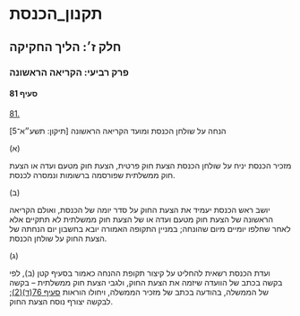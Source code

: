 # תקנון_הכנסת

## חלק ז׳: הליך החקיקה

### פרק רביעי: הקריאה הראשונה

#### סעיף 81

[81.](https://he.wikisource.org/wiki/%D7%AA%D7%A7%D7%A0%D7%95%D7%9F_%D7%94%D7%9B%D7%A0%D7%A1%D7%AA#%D7%A1%D7%A2%D7%99%D7%A3_81)

הנחה על שולחן הכנסת ומועד הקריאה הראשונה [תיקון: תשע״א־5]

(א)

מזכיר הכנסת יניח על שולחן הכנסת הצעת חוק פרטית, הצעת חוק מטעם ועדה או הצעת חוק ממשלתית שפורסמה ברשומות ונמסרה לכנסת.

(ב)

יושב ראש הכנסת יעמיד את הצעת החוק על סדר יומה של הכנסת, ואולם הקריאה הראשונה של הצעת חוק מטעם ועדה או של הצעת חוק ממשלתית לא תתקיים אלא לאחר שחלפו יומיים מיום שהונחה; במניין התקופה האמורה יובא בחשבון יום הנחתה של הצעת החוק על שולחן הכנסת.

(ג)

ועדת הכנסת רשאית להחליט על קיצור תקופת ההנחה כאמור בסעיף קטן (ב), לפי בקשה בכתב של הוועדה שיזמה את הצעת החוק, ולגבי הצעת חוק ממשלתית – בקשה של הממשלה, בהודעה בכתב של מזכיר הממשלה, ויחולו הוראות [סעיף 76(ד)(2)](https://he.wikisource.org/wiki/%D7%AA%D7%A7%D7%A0%D7%95%D7%9F_%D7%94%D7%9B%D7%A0%D7%A1%D7%AA#%D7%A1%D7%A2%D7%99%D7%A3_76); לבקשה יצורף נוסח הצעת החוק.